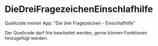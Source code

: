# DieDreiFragezeichenEinschlafhilfe
Quellcode meiner App: "Die drei Fragezeichen - Einschlafhilfe"

Der Quellcode darf frie bearbeitet werden, gerne können Funktionen hinzugefügt werden.

